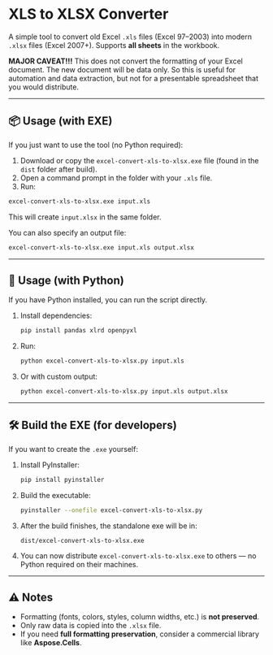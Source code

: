 # XLS to XLSX Converter

A simple tool to convert old Excel `.xls` files (Excel 97–2003) into modern `.xlsx` files (Excel 2007+). Supports **all sheets** in the workbook. 

**MAJOR CAVEAT!!!** This does not convert the formatting of your Excel document. The new document will be data only. So this is useful for automation and data extraction, but not for a presentable spreadsheet that you would distribute.

---

## 📦 Usage (with EXE)

If you just want to use the tool (no Python required):

1. Download or copy the `excel-convert-xls-to-xlsx.exe` file (found in the `dist` folder after build).
2. Open a command prompt in the folder with your `.xls` file.
3. Run:

```bash
excel-convert-xls-to-xlsx.exe input.xls
```

This will create `input.xlsx` in the same folder.

You can also specify an output file:

```bash
excel-convert-xls-to-xlsx.exe input.xls output.xlsx
```

---

## 🐼 Usage (with Python)

If you have Python installed, you can run the script directly.

1. Install dependencies:

   ```bash
   pip install pandas xlrd openpyxl
   ```

2. Run:

   ```bash
   python excel-convert-xls-to-xlsx.py input.xls
   ```

3. Or with custom output:

   ```bash
   python excel-convert-xls-to-xlsx.py input.xls output.xlsx
   ```

---

## 🛠️ Build the EXE (for developers)

If you want to create the `.exe` yourself:

1. Install PyInstaller:

   ```bash
   pip install pyinstaller
   ```

2. Build the executable:

   ```bash
   pyinstaller --onefile excel-convert-xls-to-xlsx.py
   ```

3. After the build finishes, the standalone exe will be in:

   ```
   dist/excel-convert-xls-to-xlsx.exe
   ```

4. You can now distribute `excel-convert-xls-to-xlsx.exe` to others — no Python required on their machines.

---

## ⚠️ Notes

- Formatting (fonts, colors, styles, column widths, etc.) is **not preserved**.
- Only raw data is copied into the `.xlsx` file.
- If you need **full formatting preservation**, consider a commercial library like **Aspose.Cells**.

